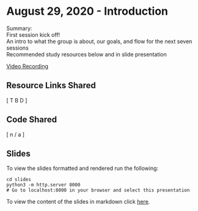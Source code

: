 # August 29, 2020 - Introduction

Summary:  
First session kick off!  
An intro to what the group is about, our goals, and flow for the next seven sessions   
Recommended study resources below and in slide presentation   

[Video Recording]()


## Resource Links Shared

[ T B D ]

## Code Shared

[ n / a ]

## Slides

To view the slides formatted and rendered run the following:

  ```shell
  cd slides
  python3 -m http.server 8000
  # Go to localhost:8000 in your browser and select this presentation
  ```

To view the content of the slides in markdown click [here](slide_content.md).
